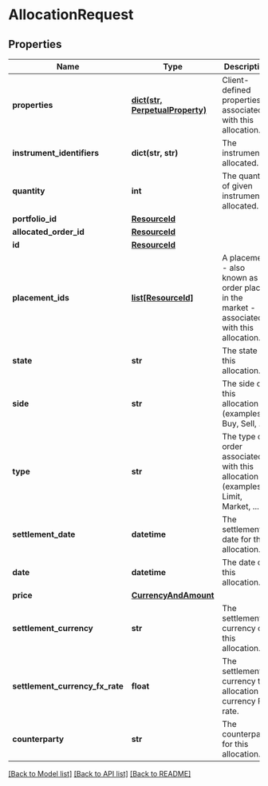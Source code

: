 # AllocationRequest

## Properties
Name | Type | Description | Notes
------------ | ------------- | ------------- | -------------
**properties** | [**dict(str, PerpetualProperty)**](PerpetualProperty.md) | Client-defined properties associated with this allocation. | [optional] 
**instrument_identifiers** | **dict(str, str)** | The instrument allocated. | 
**quantity** | **int** | The quantity of given instrument allocated. | 
**portfolio_id** | [**ResourceId**](ResourceId.md) |  | 
**allocated_order_id** | [**ResourceId**](ResourceId.md) |  | 
**id** | [**ResourceId**](ResourceId.md) |  | 
**placement_ids** | [**list[ResourceId]**](ResourceId.md) | A placement - also known as an order placed in the market - associated with this allocation. | [optional] 
**state** | **str** | The state of this allocation. | [optional] 
**side** | **str** | The side of this allocation (examples: Buy, Sell, ...). | [optional] 
**type** | **str** | The type of order associated with this allocation (examples: Limit, Market, ...). | [optional] 
**settlement_date** | **datetime** | The settlement date for this allocation. | [optional] 
**date** | **datetime** | The date of this allocation. | [optional] 
**price** | [**CurrencyAndAmount**](CurrencyAndAmount.md) |  | [optional] 
**settlement_currency** | **str** | The settlement currency of this allocation. | [optional] 
**settlement_currency_fx_rate** | **float** | The settlement currency to allocation currency FX rate. | [optional] 
**counterparty** | **str** | The counterparty for this allocation. | [optional] 

[[Back to Model list]](../README.md#documentation-for-models) [[Back to API list]](../README.md#documentation-for-api-endpoints) [[Back to README]](../README.md)



